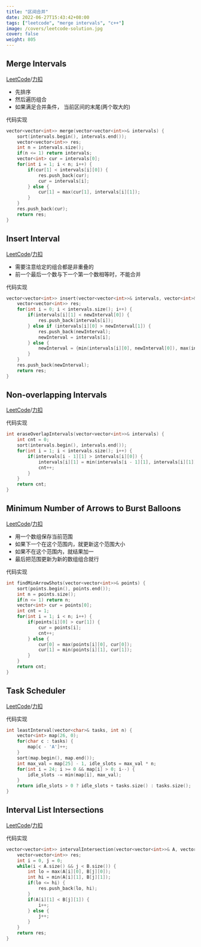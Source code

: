```yaml
---
title: "区间合并"
date: 2022-06-27T15:43:42+08:00
tags: ["leetcode", "merge intervals", "c++"]
image: /covers/leetcode-solution.jpg
cover: false
weight: 805
---
```


## Merge Intervals
[LeetCode](https://leetcode.com/problems/merge-intervals)/[力扣](https://leetcode-cn.com/problems/merge-intervals)

- 先排序
- 然后遍历组合
- 如果满足合并条件， 当前区间的末尾(两个取大的)

代码实现

```cpp
vector<vector<int>> merge(vector<vector<int>>& intervals) {
    sort(intervals.begin(), intervals.end());
    vector<vector<int>> res;
    int n = intervals.size();
    if(n <= 1) return intervals;
    vector<int> cur = intervals[0];
    for(int i = 1; i < n; i++) {
        if(cur[1] < intervals[i][0]) {
            res.push_back(cur);
            cur = intervals[i];
        } else {
            cur[1] = max(cur[1], intervals[i][1]);
        }
    }
    res.push_back(cur);
    return res;
}
```

## Insert Interval
[LeetCode](https://leetcode.com/problems/insert-interval)/[力扣](https://leetcode-cn.com/problems/insert-interval)

- 需要注意给定的组合都是非重叠的
- 前一个最后一个数与下一个第一个数相等时，不能合并

代码实现

```cpp
vector<vector<int>> insert(vector<vector<int>>& intervals, vector<int>& newInterval) {
    vector<vector<int>> res;
    for(int i = 0; i < intervals.size(); i++) {
        if(intervals[i][1] < newInterval[0]) {
            res.push_back(intervals[i]);
        } else if (intervals[i][0] > newInterval[1]) {
            res.push_back(newInterval);
            newInterval = intervals[i];
        } else {
            newInterval = {min(intervals[i][0], newInterval[0]), max(intervals[i][1], newInterval[1])};
        }
    }
    res.push_back(newInterval);
    return res;
}
```

## Non-overlapping Intervals
[LeetCode](https://leetcode.com/problems/non-overlapping-intervals)/[力扣](https://leetcode-cn.com/problems/non-overlapping-intervals)

代码实现

```cpp
int eraseOverlapIntervals(vector<vector<int>>& intervals) {
    int cnt = 0;
    sort(intervals.begin(), intervals.end());
    for(int i = 1; i < intervals.size(); i++) {
        if(intervals[i - 1][1] > intervals[i][0]) {
            intervals[i][1] = min(intervals[i - 1][1], intervals[i][1]);
            cnt++;
        }
    }
    return cnt;
}
```

## Minimum Number of Arrows to Burst Balloons
[LeetCode](https://leetcode.com/problems/minimum-number-of-arrows-to-burst-balloons)/[力扣](https://leetcode-cn.com/problems/minimum-number-of-arrows-to-burst-balloons)

- 用一个数组保存当前范围
- 如果下一个在这个范围内，就更新这个范围大小
- 如果不在这个范围内，就结果加一
- 最后把范围更新为新的数组组合就行

代码实现

```cpp
int findMinArrowShots(vector<vector<int>>& points) {
    sort(points.begin(), points.end());
    int n = points.size();
    if(n <= 1) return n;
    vector<int> cur = points[0];
    int cnt = 1;
    for(int i = 1; i < n; i++) {
        if(points[i][0] > cur[1]) {
            cur = points[i];
            cnt++;
        } else {
            cur[0] = max(points[i][0], cur[0]);
            cur[1] = min(points[i][1], cur[1]);
        }
    }
    return cnt;
}
```

## Task Scheduler
[LeetCode](https://leetcode.com/problems/task-scheduler)/[力扣](https://leetcode-cn.com/problems/task-scheduler)

代码实现

```cpp
int leastInterval(vector<char>& tasks, int n) {
    vector<int> map(26, 0);
    for(char c : tasks) {
        map[c - 'A']++;
    }
    sort(map.begin(), map.end());
    int max_val = map[25] - 1, idle_slots = max_val * n;
    for(int i = 24; i >= 0 && map[i] > 0; i--) {
        idle_slots -= min(map[i], max_val);
    }
    return idle_slots > 0 ? idle_slots + tasks.size() : tasks.size();
}
```

## Interval List Intersections
[LeetCode](https://leetcode.com/problems/interval-list-intersections)/[力扣](https://leetcode-cn.com/problems/interval-list-intersections)

代码实现

```cpp
vector<vector<int>> intervalIntersection(vector<vector<int>>& A, vector<vector<int>>& B) {
    vector<vector<int>> res;
    int i = 0, j = 0;
    while(i < A.size() && j < B.size()) {
        int lo = max(A[i][0], B[j][0]);
        int hi = min(A[i][1], B[j][1]);
        if(lo <= hi) {
            res.push_back(lo, hi);
        }
        if(A[i][1] < B[j][1]) {
            i++;
        } else {
            j++;
        }
    }
    return res;
}
```